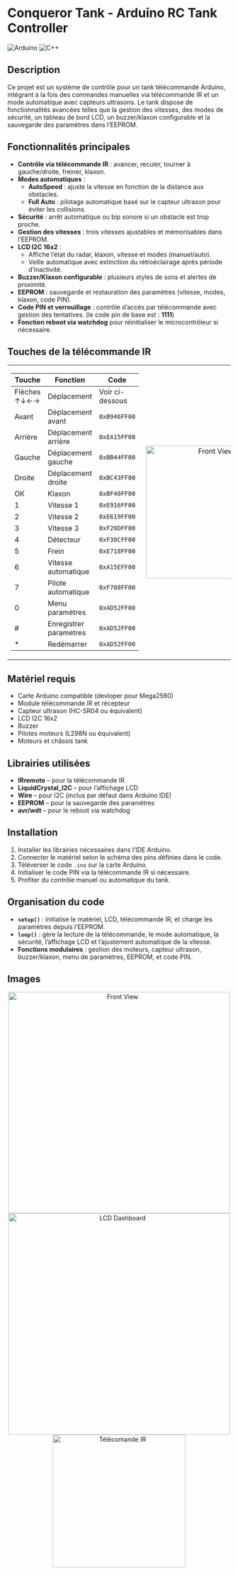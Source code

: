 # Conqueror Tank - Arduino RC Tank Controller

![Arduino](https://img.shields.io/badge/Arduino-Compatible-brightgreen)
![C++](https://img.shields.io/badge/Language-C++-blue)


## Description
Ce projet est un système de contrôle pour un tank télécommandé Arduino, intégrant à la fois des commandes manuelles via télécommande IR et un mode automatique avec capteurs ultrasons. Le tank dispose de fonctionnalités avancées telles que la gestion des vitesses, des modes de sécurité, un tableau de bord LCD, un buzzer/klaxon configurable et la sauvegarde des paramètres dans l’EEPROM.

## Fonctionnalités principales

- **Contrôle via télécommande IR** : avancer, reculer, tourner à gauche/droite, freiner, klaxon.
- **Modes automatiques** :
  - **AutoSpeed** : ajuste la vitesse en fonction de la distance aux obstacles.
  - **Full Auto** : pilotage automatique basé sur le capteur ultrason pour éviter les collisions.
- **Sécurité** : arrêt automatique ou bip sonore si un obstacle est trop proche.
- **Gestion des vitesses** : trois vitesses ajustables et mémorisables dans l’EEPROM.
- **LCD I2C 16x2** :
  - Affiche l’état du radar, klaxon, vitesse et modes (manuel/auto).
  - Veille automatique avec extinction du rétroéclairage après période d’inactivité.
- **Buzzer/Klaxon configurable** : plusieurs styles de sons et alertes de proximité.
- **EEPROM** : sauvegarde et restauration des paramètres (vitesse, modes, klaxon, code PIN).
- **Code PIN et verrouillage** : contrôle d’accès par télécommande avec gestion des tentatives. (le code pin de base est : **1111**)
- **Fonction reboot via watchdog** pour réinitialiser le microcontrôleur si nécessaire.

## Touches de la télécommande IR

<table>
<tr>
<td>

| Touche       | Fonction                  | Code         |
|--------------|--------------------------|-------------|
| Flèches ↑↓←→ | Déplacement              | Voir ci-dessous |
| Avant        | Déplacement avant        | `0xB946FF00` |
| Arrière      | Déplacement arrière      | `0xEA15FF00` |
| Gauche       | Déplacement gauche       | `0xBB44FF00` |
| Droite       | Déplacement droite       | `0xBC43FF00` |
| OK           | Klaxon                   | `0xBF40FF00` |
| 1            | Vitesse 1                | `0xE916FF00` |
| 2            | Vitesse 2                | `0xE619FF00` |
| 3            | Vitesse 3                | `0xF20DFF00` |
| 4            | Détecteur                | `0xF30CFF00` |
| 5            | Frein                    | `0xE718FF00` |
| 6            | Vitesse automatique      | `0xA15EFF00` |
| 7            | Pilote automatique       | `0xF708FF00` |
| 0            | Menu paramètres          | `0xAD52FF00` |
| #            | Enregistrer parametres   | `0xAD52FF00` |
| *            | Redémarrer               | `0xAD52FF00` |

</td>
<td>

<p align="center">
  <img src="https://github.com/user-attachments/assets/bb0b26a3-3b62-4267-b84b-5004fbe5095e" alt="Front View" width="300">
</p>

</td>
</tr>
</table>


## Matériel requis

- Carte Arduino compatible (devloper pour Mega2560)
- Module télécommande IR et récepteur
- Capteur ultrason (HC-SR04 ou équivalent)
- LCD I2C 16x2
- Buzzer
- Pilotes moteurs (L298N ou équivalent)
- Moteurs et châssis tank

## Librairies utilisées

- **IRremote** – pour la télécommande IR
- **LiquidCrystal_I2C** – pour l’affichage LCD
- **Wire** – pour I2C (inclus par défaut dans Arduino IDE)
- **EEPROM** – pour la sauvegarde des paramètres
- **avr/wdt** – pour le reboot via watchdog

## Installation

1. Installer les librairies nécessaires dans l’IDE Arduino.
2. Connecter le matériel selon le schéma des pins définies dans le code.
3. Téléverser le code `.ino` sur la carte Arduino.
4. Initialiser le code PIN via la télécommande IR si nécessaire.
5. Profiter du contrôle manuel ou automatique du tank.

## Organisation du code

- **`setup()`** : initialise le matériel, LCD, télécommande IR, et charge les paramètres depuis l’EEPROM.
- **`loop()`** : gère la lecture de la télécommande, le mode automatique, la sécurité, l’affichage LCD et l’ajustement automatique de la vitesse.
- **Fonctions modulaires** : gestion des moteurs, capteur ultrason, buzzer/klaxon, menu de paramètres, EEPROM, et code PIN.

## Images
<p align="center">
<img src="https://github.com/user-attachments/assets/91ceb904-e7c3-40d3-9e58-bea9f4743c09" alt="Front View" width="500" height="auto">
<img src="https://github.com/user-attachments/assets/ed5b23ee-d5ec-4145-93c7-c00f6ccf086f" alt="LCD Dashboard" width="500" height="auto">
<img src="https://github.com/user-attachments/assets/bb0b26a3-3b62-4267-b84b-5004fbe5095e" alt="Télécomande IR" width="300" height="auto">
<p>

